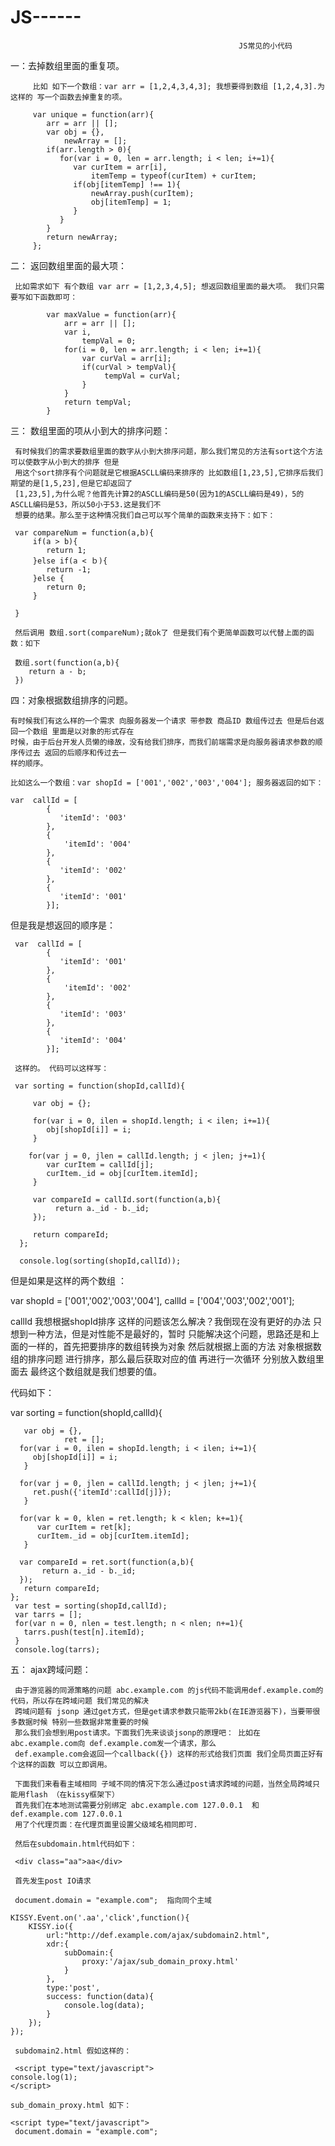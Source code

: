 JS------
========

                                                       JS常见的小代码
        
 一：去掉数组里面的重复项。
         
         比如 如下一个数组：var arr = [1,2,4,3,4,3]; 我想要得到数组 [1,2,4,3].为这样的 写一个函数去掉重复的项。
         
         var unique = function(arr){
            arr = arr || [];
            var obj = {},
                newArray = [];
            if(arr.length > 0){
               for(var i = 0, len = arr.length; i < len; i+=1){
                  var curItem = arr[i],
                      itemTemp = typeof(curItem) + curItem;
                  if(obj[itemTemp] !== 1){
                      newArray.push(curItem);
                      obj[itemTemp] = 1;
                  }
               }
            }
            return newArray;
         };
         
         
二： 返回数组里面的最大项：
     
     比如需求如下 有个数组 var arr = [1,2,3,4,5]; 想返回数组里面的最大项。 我们只需要写如下函数即可：
     
            var maxValue = function(arr){
                arr = arr || [];
                var i,
                    tempVal = 0;
                for(i = 0, len = arr.length; i < len; i+=1){
                    var curVal = arr[i];
                    if(curVal > tempVal){
                         tempVal = curVal;
                    }
                }
                return tempVal;
            }
            
三： 数组里面的项从小到大的排序问题：
     
     有时候我们的需求要数组里面的数字从小到大排序问题，那么我们常见的方法有sort这个方法 可以使数字从小到大的排序 但是
     用这个sort排序有个问题就是它根据ASCLL编码来排序的 比如数组[1,23,5],它排序后我们期望的是[1,5,23],但是它却返回了
     [1,23,5],为什么呢？他首先计算2的ASCLL编码是50(因为1的ASCLL编码是49)，5的ASCLL编码是53，所以50小于53.这是我们不
     想要的结果。那么至于这种情况我们自己可以写个简单的函数来支持下：如下：
     
     var compareNum = function(a,b){
         if(a > b){
            return 1;
         }else if(a < ｂ){
            return -1;
         }else {
            return 0;
         }
         
     }
     
     然后调用 数组.sort(compareNum);就ok了 但是我们有个更简单函数可以代替上面的函数：如下 
     
     数组.sort(function(a,b){
        return a - b;
     })
     
  
四：对象根据数组排序的问题。
    
    有时候我们有这么样的一个需求 向服务器发一个请求 带参数 商品ID 数组传过去 但是后台返回一个数组 里面是以对象的形式存在
    时候，由于后台开发人员懒的缘故，没有给我们排序，而我们前端需求是向服务器请求参数的顺序传过去 返回的后顺序和传过去一
    样的顺序。
    
    比如这么一个数组：var shopId = ['001','002','003','004']; 服务器返回的如下：
    
    var  callId = [
            {
               'itemId': '003'
            },
            {
                'itemId': '004'
            },
            {
               'itemId': '002'
            },
            {
               'itemId': '001'
            }];
            
   但是我是想返回的顺序是：
     
     var  callId = [
            {
               'itemId': '001'
            },
            {
                'itemId': '002'
            },
            {
               'itemId': '003'
            },
            {
               'itemId': '004'
            }];
     
     这样的。 代码可以这样写：
     
     var sorting = function(shopId,callId){

         var obj = {};
         
         for(var i = 0, ilen = shopId.length; i < ilen; i+=1){
            obj[shopId[i]] = i;
         }

        for(var j = 0, jlen = callId.length; j < jlen; j+=1){
            var curItem = callId[j];
            curItem._id = obj[curItem.itemId];
         }
         
         var compareId = callId.sort(function(a,b){
              return a._id - b._id;
         });
         
         return compareId;
      };
      
      console.log(sorting(shopId,callId));


  但是如果是这样的两个数组 ：  
  
  var shopId = ['001','002','003','004'],
      callId = ['004','003','002','001'];
      
   callId 我想根据shopId排序 这样的问题该怎么解决？我倒现在没有更好的办法 只想到一种方法，但是对性能不是最好的，暂时
   只能解决这个问题，思路还是和上面的一样的，首先把要排序的数组转换为对象 然后就根据上面的方法 对象根据数组的排序问题
   进行排序，那么最后获取对应的值 再进行一次循环 分别放入数组里面去 最终这个数组就是我们想要的值。
   
   代码如下：
   
   var sorting = function(shopId,callId){
   
       var obj = {},
				ret = [];
      for(var i = 0, ilen = shopId.length; i < ilen; i+=1){
         obj[shopId[i]] = i;
       }

      for(var j = 0, jlen = callId.length; j < jlen; j+=1){
         ret.push({'itemId':callId[j]});
       }

      for(var k = 0, klen = ret.length; k < klen; k+=1){
          var curItem = ret[k];
          curItem._id = obj[curItem.itemId];
       }
       
      var compareId = ret.sort(function(a,b){
           return a._id - b._id;
      });
       return compareId;
    };
     var test = sorting(shopId,callId);
     var tarrs = [];
     for(var n = 0, nlen = test.length; n < nlen; n+=1){
       tarrs.push(test[n].itemId);
     }
     console.log(tarrs);
     
五： ajax跨域问题：

     由于游览器的同源策略的问题 abc.example.com 的js代码不能调用def.example.com的代码，所以存在跨域问题 我们常见的解决
     跨域问题有 jsonp 通过get方式，但是get请求参数只能带2kb(在IE游览器下)，当要带很多数据时候 特别一些数据非常重要的时候
     那么我们会想到用post请求。下面我们先来谈谈jsonp的原理吧： 比如在abc.example.com向 def.example.com发一个请求，那么
     def.example.com会返回一个callback({}) 这样的形式给我们页面 我们全局页面正好有个这样的函数 可以立即调用。
     
     下面我们来看看主域相同 子域不同的情况下怎么通过post请求跨域的问题，当然全局跨域只能用flash （在kissy框架下）
     首先我们在本地测试需要分别绑定 abc.example.com 127.0.0.1  和 def.example.com 127.0.0.1  
     用了个代理页面：在代理页面里设置父级域名相同即可.
     
     然后在subdomain.html代码如下：
     
     <div class="aa">aa</div>
     
     首先发生post IO请求 
     
     document.domain = "example.com";  指向同个主域
     
	KISSY.Event.on('.aa','click',function(){
		KISSY.io({
			url:"http://def.example.com/ajax/subdomain2.html",
			xdr:{
				subDomain:{
					proxy:'/ajax/sub_domain_proxy.html'
				}
			},
			type:'post',
			success: function(data){
				console.log(data);
			}
		});
	});
	
     subdomain2.html 假如这样的：
     
     <script type="text/javascript">
	console.log(1);
    </script>
     
    sub_domain_proxy.html 如下：
    
    <script type="text/javascript">
	 document.domain = "example.com";
   </script>
